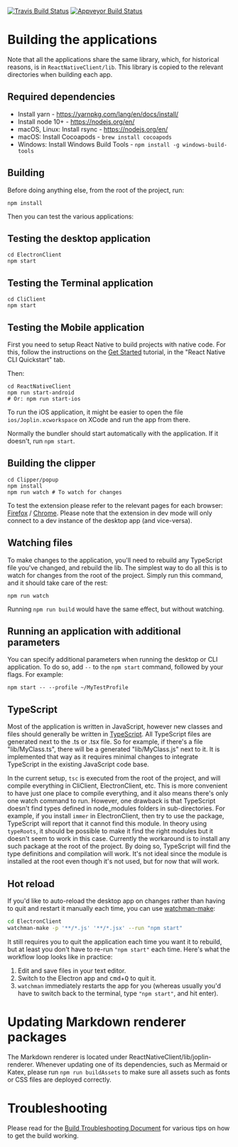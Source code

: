  [![Travis Build Status](https://travis-ci.org/laurent22/joplin.svg?branch=master)](https://travis-ci.org/laurent22/joplin) [![Appveyor Build Status](https://ci.appveyor.com/api/projects/status/github/laurent22/joplin?branch=master&passingText=master%20-%20OK&svg=true)](https://ci.appveyor.com/project/laurent22/joplin)

# Building the applications

Note that all the applications share the same library, which, for historical reasons, is in `ReactNativeClient/lib`. This library is copied to the relevant directories when building each app.

## Required dependencies

- Install yarn - https://yarnpkg.com/lang/en/docs/install/
- Install node 10+ - https://nodejs.org/en/
- macOS, Linux: Install rsync - https://nodejs.org/en/
- macOS: Install Cocoapods - `brew install cocoapods`
- Windows: Install Windows Build Tools - `npm install -g windows-build-tools`

## Building

Before doing anything else, from the root of the project, run:

	npm install

Then you can test the various applications:

## Testing the desktop application

	cd ElectronClient
	npm start

## Testing the Terminal application

	cd CliClient
	npm start

## Testing the Mobile application

First you need to setup React Native to build projects with native code. For this, follow the instructions on the [Get Started](https://facebook.github.io/react-native/docs/getting-started.html) tutorial, in the "React Native CLI Quickstart" tab.

Then:

	cd ReactNativeClient
	npm run start-android
	# Or: npm run start-ios

To run the iOS application, it might be easier to open the file `ios/Joplin.xcworkspace` on XCode and run the app from there.

Normally the bundler should start automatically with the application. If it doesn't, run `npm start`.

## Building the clipper

	cd Clipper/popup
	npm install
	npm run watch # To watch for changes

To test the extension please refer to the relevant pages for each browser: [Firefox](https://developer.mozilla.org/en-US/docs/Mozilla/Add-ons/WebExtensions/Your_first_WebExtension#Trying_it_out) / [Chrome](https://developer.chrome.com/extensions/faq#faq-dev-01). Please note that the extension in dev mode will only connect to a dev instance of the desktop app (and vice-versa).

## Watching files

To make changes to the application, you'll need to rebuild any TypeScript file you've changed, and rebuild the lib. The simplest way to do all this is to watch for changes from the root of the project. Simply run this command, and it should take care of the rest:

	npm run watch

Running `npm run build` would have the same effect, but without watching.

## Running an application with additional parameters

You can specify additional parameters when running the desktop or CLI application. To do so, add `--` to the `npm start` command, followed by your flags. For example:

	npm start -- --profile ~/MyTestProfile

## TypeScript

Most of the application is written in JavaScript, however new classes and files should generally be written in [TypeScript](https://www.typescriptlang.org/). All TypeScript files are generated next to the .ts or .tsx file. So for example, if there's a file "lib/MyClass.ts", there will be a generated "lib/MyClass.js" next to it. It is implemented that way as it requires minimal changes to integrate TypeScript in the existing JavaScript code base.

In the current setup, `tsc` is executed from the root of the project, and will compile everything in CliClient, ElectronClient, etc. This is more convenient to have just one place to compile everything, and it also means there's only one watch command to run. However, one drawback is that TypeScript doesn't find types defined in node_modules folders in sub-directories. For example, if you install `immer` in ElectronClient, then try to use the package, TypeScript will report that it cannot find this module. In theory using `typeRoots`, it should be possible to make it find the right modules but it doesn't seem to work in this case. Currently the workaround is to install any such package at the root of the project. By doing so, TypeScript will find the type definitions and compilation will work. It's not ideal since the module is installed at the root even though it's not used, but for now that will work.

## Hot reload

If you'd like to auto-reload the desktop app on changes rather than having to quit and restart it manually each time, you can use [watchman-make](https://facebook.github.io/watchman/docs/watchman-make.html):

```sh
cd ElectronClient
watchman-make -p '**/*.js' '**/*.jsx' --run "npm start"
```

It still requires you to quit the application each time you want it to rebuild, but at least you don't have to re-run `"npm start"` each time. Here's what the workflow loop looks like in practice:

1. Edit and save files in your text editor.
2. Switch to the Electron app and <kbd>cmd</kbd>+<kbd>Q</kbd> to quit it.
3. `watchman` immediately restarts the app for you (whereas usually you'd have to switch back to the terminal, type `"npm start"`, and hit enter).

# Updating Markdown renderer packages

The Markdown renderer is located under ReactNativeClient/lib/joplin-renderer. Whenever updating one of its dependencies, such as Mermaid or Katex, please run `npm run buildAssets` to make sure all assets such as fonts or CSS files are deployed correctly.

# Troubleshooting

Please read for the [Build Troubleshooting Document](https://github.com/laurent22/joplin/blob/master/readme/build_troubleshooting.md) for various tips on how to get the build working.
